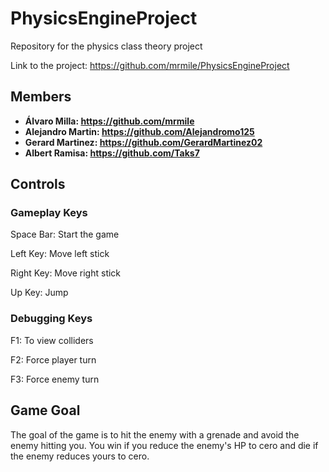 # PhysicsEngineProject
Repository for the physics class theory project

Link to the project: https://github.com/mrmile/PhysicsEngineProject

## Members
* **Álvaro Milla: https://github.com/mrmile**
* **Alejandro Martin: https://github.com/Alejandromo125**
* **Gerard Martinez: https://github.com/GerardMartinez02**
* **Albert Ramisa: https://github.com/Taks7**
 
## Controls
### Gameplay Keys
Space Bar: Start the game

Left Key: Move left stick

Right Key: Move right stick

Up Key: Jump

### Debugging Keys
F1: To view colliders

F2: Force player turn

F3: Force enemy turn

## Game Goal
The goal of the game is to hit the enemy with a grenade and avoid the enemy hitting you. You win if you reduce the enemy's HP to cero and die if the enemy reduces yours to cero.
